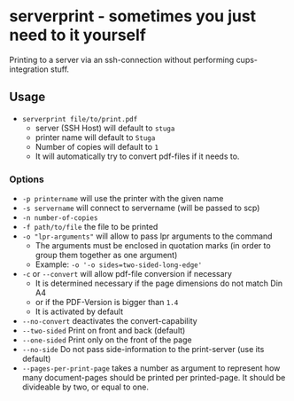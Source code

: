 # serverprint - sometimes you just need to it yourself

Printing to a server via an ssh-connection without performing
cups-integration stuff.

## Usage

- `serverprint file/to/print.pdf`
  - server (SSH Host) will default to `stuga`
  - printer name will default to `Stuga`
  - Number of copies will default to `1`
  - It will automatically try to convert pdf-files if it needs
    to.

### Options

- `-p printername` will use the printer with the given name
- `-s servername` will connect to servername (will be passed to scp)
- `-n number-of-copies`
- `-f path/to/file` the file to be printed
- `-o "lpr-arguments"` will allow to pass lpr arguments to the command
  - The arguments must be enclosed in quotation marks (in order to group them together as one argument)
  - Example: `-o '-o sides=two-sided-long-edge'`
- `-c` or `--convert` will allow pdf-file conversion if necessary
  - It is determined necessary if the page dimensions do not match Din A4
  - or if the PDF-Version is bigger than `1.4`
  - It is activated by default
- `--no-convert` deactivates the convert-capability
- `--two-sided` Print on front and back (default)
- `--one-sided` Print only on the front of the page
- `--no-side` Do not pass side-information to the print-server
  (use its default)
- `--pages-per-print-page` takes a number as argument to
  represent how many document-pages should be printed per
  printed-page. It should be divideable by two, or equal to one.

[1]: https://rightsrestricted.com
